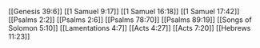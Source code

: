 [[Genesis 39:6]]
[[1 Samuel 9:17]]
[[1 Samuel 16:18]]
[[1 Samuel 17:42]]
[[Psalms 2:2]]
[[Psalms 2:6]]
[[Psalms 78:70]]
[[Psalms 89:19]]
[[Songs of Solomon 5:10]]
[[Lamentations 4:7]]
[[Acts 4:27]]
[[Acts 7:20]]
[[Hebrews 11:23]]
